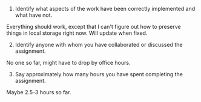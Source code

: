 1. Identify what aspects of the work have been correctly implemented and what have not.

Everything should work, except that I can't figure out how to preserve things in local storage right now. Will update when fixed.

2. Identify anyone with whom you have collaborated or discussed the assignment.

No one so far, might have to drop by office hours.

3. Say approximately how many hours you have spent completing the assignment.

Maybe 2.5-3 hours so far.
